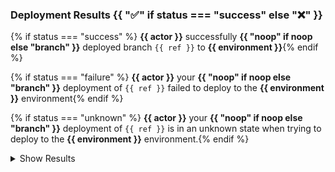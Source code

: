 ### Deployment Results {{ ":white_check_mark:" if status === "success" else ":x:" }}

{% if status === "success" %} **{{ actor }}** successfully **{{ "noop" if noop else "branch" }}** deployed branch `{{ ref }}` to **{{ environment }}**{% endif %}

{% if status === "failure" %} **{{ actor }}** your **{{ "noop" if noop else "branch" }}** deployment of `{{ ref }}` failed to deploy to the **{{ environment }}** environment{% endif %}

{% if status === "unknown" %} **{{ actor }}** your **{{ "noop" if noop else "branch" }}** deployment of `{{ ref }}` is in an unknown state when trying to deploy to the **{{ environment }}** environment.{% endif %}

<details>
<summary>Show Results</summary>

```terraform
{{ results }}
```

{% if artifact_url %}
:warning: Output truncated. [Download full output here]({{ artifact_url }})
{% endif %}

</details>
